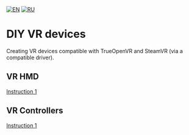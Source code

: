 ﻿[![EN](https://user-images.githubusercontent.com/9499881/33184537-7be87e86-d096-11e7-89bb-f3286f752bc6.png)](https://github.com/TrueOpenVR/TrueOpenVR-DIY/blob/master/README.md) 
[![RU](https://user-images.githubusercontent.com/9499881/27683795-5b0fbac6-5cd8-11e7-929c-057833e01fb1.png)](https://github.com/TrueOpenVR/TrueOpenVR-DIY/blob/master/README.RU.md) 
# DIY VR devices
Creating VR devices compatible with TrueOpenVR and SteamVR (via a compatible driver).
## VR HMD
[Instruction 1](https://github.com/TrueOpenVR/TrueOpenVR-DIY/HMD/blob/master/HMD.md) 
## VR Controllers
[Instruction 1](https://github.com/TrueOpenVR/TrueOpenVR-DIY/blob/master/Controllers.md) 
